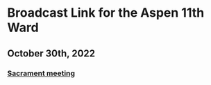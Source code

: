 # Broadcast Link for the Aspen 11th Ward

## October 30th, 2022
### [Sacrament meeting](https://www.youtube.com/watch?v=K9EOYIVVP74)
